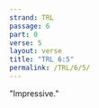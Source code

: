 ```yaml
---
strand: TRL
passage: 6
part: 0
verse: 5
layout: verse
title: "TRL 6:5"
permalink: /TRL/6/5/
---
```

"Impressive."
